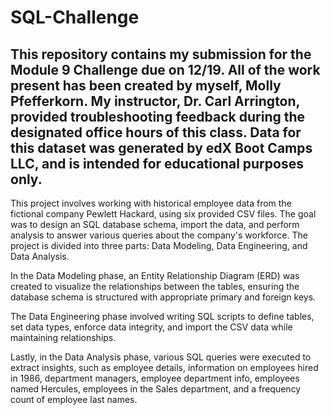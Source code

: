 # SQL-Challenge
This repository contains my submission for the Module 9 Challenge due on 12/19. All of the work present has been created by myself, Molly Pfefferkorn. My instructor, Dr. Carl Arrington, provided troubleshooting feedback during the designated office hours of this class. Data for this dataset was generated by edX Boot Camps LLC, and is intended for educational purposes only.
-------------------------------------
This project involves working with historical employee data from the fictional company Pewlett Hackard, using six provided CSV files. The goal was to design an SQL database schema, import the data, and perform analysis to answer various queries about the company's workforce. The project is divided into three parts: Data Modeling, Data Engineering, and Data Analysis. 

In the Data Modeling phase, an Entity Relationship Diagram (ERD) was created to visualize the relationships between the tables, ensuring the database schema is structured with appropriate primary and foreign keys. 

The Data Engineering phase involved writing SQL scripts to define tables, set data types, enforce data integrity, and import the CSV data while maintaining relationships. 

Lastly, in the Data Analysis phase, various SQL queries were executed to extract insights, such as employee details, information on employees hired in 1986, department managers, employee department info, employees named Hercules, employees in the Sales department, and a frequency count of employee last names.

